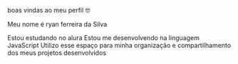 boas vindas ao meu perfil 🤓

Meu nome é ryan ferreira da Silva 

Estou estudando no alura
Estou me desenvolvendo na linguagem JavaScript 
Utilizo esse espaço para minha organização e compartilhamento dos meus projetos desenvolvidos
